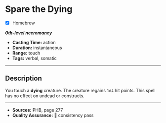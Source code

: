 # Spare the Dying
- [x] Homebrew

***0th-level necromancy***
- **Casting Time:** action
- **Duration:** instantaneous
- **Range:** touch
- **Tags:** verbal, somatic

---

## Description
You touch a **dying** creature.
The creature regains `1d4` hit points.
This spell has no effect on undead or constructs.

---

- **Sources:** PHB, page 277
- **Quality Assurance:** :star2: consistency pass
